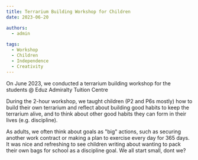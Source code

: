 ```yaml
---
title: Terrarium Building Workshop for Children
date: 2023-06-20

authors:
  - admin
  
tags:
  - Workshop
  - Children
  - Independence
  - Creativity
---
```

On June 2023, we conducted a terrarium building workshop for the students @ Eduz Admiralty Tuition Centre

During the 2-hour workshop, we taught children (P2 and P6s mostly) how to build their own terrarium and reflect about building good habits to keep the terrarium alive, and to think about other good habits they can form in their lives (e.g. discipline).

As adults, we often think about goals as "big" actions, such as securing another work contract or making a plan to exercise every day for 365 days. It was nice and refreshing to see children writing about wanting to pack their own bags for school as a discipline goal. We all start small, dont we? 